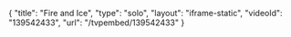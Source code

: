 {
    "title": "Fire and Ice",
    "type": "solo",
    "layout": "iframe-static",
    "videoId": "139542433",
    "url": "\/tvpembed\/139542433"
}